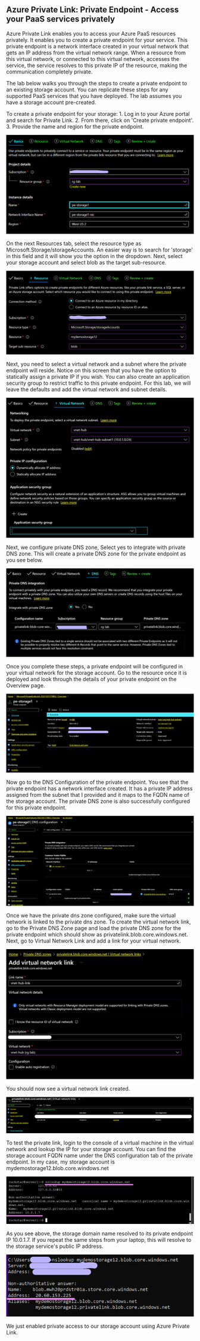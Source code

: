 ## Azure Private Link\: Private Endpoint - Access your PaaS services privately

Azure Private Link enables you to access your Azure PaaS resources privately.
It enables you to create a private endpoint for your service.
This private endpoint is a network interface created in your virtual network that gets an IP address from the virtual network range.
When a resource from this virtual network, or connected to this virtual network, accesses the service, the service resolves to this private IP of the resource, making the communication completely private. 

The lab below walks you through the steps to create a private endpoint to an existing storage account.
You can replicate these steps for any supported PaaS services that you have deployed.
The lab assumes you have a storage account pre-created.

To create a private endpoint for your storage:
	1. Log in to your Azure portal and search for Private Link.
	2. From there, click on 'Create private endpoint'.
	3. Provide the name and region for the private endpoint.

![plot](../04.%20Images/image-pl-pename.png)

On the next Resources tab, select the resource type as Microsoft.Storage/storageAccounts.
An easier way is to  search for 'storage' in this field and it will show you the option in the dropdown.
Next, select your storage account and select blob as the target sub-resource.

![Connect to storage resource](../04.%20Images/image-pe-connect.png)

Next, you need to select a virtual network and a subnet where the private endpoint will reside.
Notice on this screen that you have the option to statically assign a private IP if you wish.
You can also create an application security group to restrict traffic to this private endpoint.
For this lab, we will leave the defaults and add the virtual network and subnet details.

![Select virctual network for private endpoint](../04.%20Images/image-pe-vnet.png)

Next, we configure private DNS zone, Select yes to integrate with private DNS zone.
This will create a private DNS zone for the private endpoint as you see below.

![Private DNS for private endpoint](../04.%20Images/image-pe-private-dns.png)

Once you complete these steps, a private endpoint will be configured in your virtual network for the storage account.
Go to the resource once it is deployed and look through the details of your private endpoint on the Overview page. 

![Private endpoint overview](../04.%20Images/image-pe-overview.png)

Now go to the DNS Configuration of the private endpoint.
You see that the private endpoint has a network interface created.
It has a private IP address assigned from the subnet that I provided and it maps to the FQDN name of the storage account.
The private DNS zone is also successfully configured for this private endpoint.

![Private endpoint DNS configuration](../04.%20Images/image-pe-nic.png)

Once we have the private dns zone configured, make sure the virtual network is linked to the private dns zone. 
To create the virtual network link, go to the Private DNS Zone page and load the private DNS zone for the private endpoint which should show as privatelink.blob.core.windows.net.
Next, go to Virtual Network Link and add a link for your virtual network.

![Create virtual network link to private DNS zone](../04.%20Images/image-pe-dns-vnet-link.png)

You should now see a virtual network link created.

![Virtual Network Link](../04.%20Images/image-pe-vnet-link.png)

To test the private link, login to the console of a virtual machine in the virtual network and lookup the IP for your storage account.
You can find the storage account FQDN name under the DNS configuration tab of the private endpoint.
In my case, my storage account is  mydemostorage12.blob.core.windows.net

![VM access to service](../04.%20Images/image-pe-test-vm-access.png)

As you see above, the storage domain name resolved to its private endpoint IP 10.0.1.7.
If you repeat the same steps from your laptop, this will resolve to the storage service's public IP address.

![Public access to service](../04.%20Images/image-pe-test-public-access.png)

We just enabled private access to our storage account using Azure Private Link.